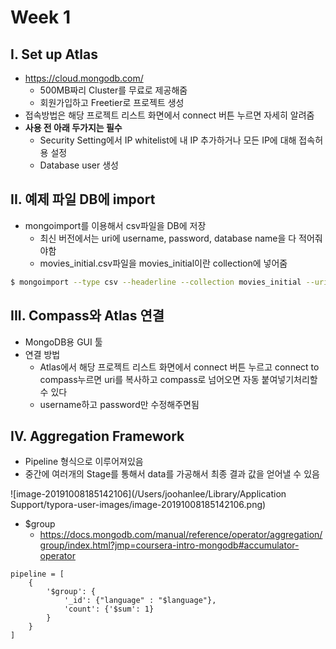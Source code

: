 # Week 1

## I. Set up Atlas

- https://cloud.mongodb.com/ 
  - 500MB짜리 Cluster를 무료로 제공해줌
  - 회원가입하고 Freetier로 프로젝트 생성
- 접속방법은 해당 프로젝트 리스트 화면에서 connect 버튼 누르면 자세히 알려줌
- **사용 전 아래 두가지는 필수**
  - Security Setting에서 IP whitelist에 내 IP 추가하거나 모든 IP에 대해 접속허용 설정
  - Database user 생성

## II. 예제 파일 DB에 import

- mongoimport를 이용해서 csv파일을 DB에 저장
  - 최신 버전에서는 uri에 username, password, database name을 다 적어줘야함
  - movies_initial.csv파일을 movies_initial이란 collection에 넣어줌

```bash
$ mongoimport --type csv --headerline --collection movies_initial --uri "mongodb+srv://[DB_USER]:[DB_USER_PASSWORD]@springbootexample-nysvl.mongodb.net/[DATABASE_NAME]?ssl=true&authSource=admin" --file movies_initial.csv
```

## III. Compass와 Atlas 연결

- MongoDB용 GUI 툴
- 연결 방법
  - Atlas에서 해당 프로젝트 리스트 화면에서 connect 버튼 누르고 connect to compass누르면 uri를 복사하고 compass로 넘어오면 자동 붙여넣기처리할 수 있다
  - username하고 password만 수정해주면됨

## IV. Aggregation Framework

- Pipeline 형식으로 이루어져있음
- 중간에 여러개의 Stage를 통해서 data를 가공해서 최종 결과 값을 얻어낼 수 있음

![image-20191008185142106](/Users/joohanlee/Library/Application Support/typora-user-images/image-20191008185142106.png)

- $group
  - https://docs.mongodb.com/manual/reference/operator/aggregation/group/index.html?jmp=coursera-intro-mongodb#accumulator-operator

```
pipeline = [
	{
		'$group': {
			'_id': {"language" : "$language"},
			'count': {'$sum': 1}
		}
	}
]
```

